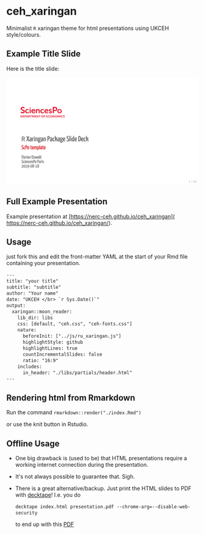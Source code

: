 # ceh_xaringan

Minimalist `R` xaringan theme for html presentations using UKCEH style/colours.

## Example Title Slide

Here is the title slide:

![](img/ex/title.png)

## Full Example Presentation

Example presentation at [https://nerc-ceh.github.io/ceh_xaringan]( https://nerc-ceh.github.io/ceh_xaringan/). 

## Usage

just fork this and edit the front-matter YAML at the start of your Rmd file containing your presentation.


```
---
title: "your title"
subtitle: "subtitle"
author: "Your name"
date: "UKCEH </br> `r Sys.Date()`"
output:
  xaringan::moon_reader:
    lib_dir: libs
    css: [default, "ceh.css", "ceh-fonts.css"]
    nature:
      beforeInit: ["../js/ru_xaringan.js"]
      highlightStyle: github
      highlightLines: true
      countIncrementalSlides: false
      ratio: "16:9"
    includes:
      in_header: "./libs/partials/header.html"
---
```

## Rendering html from Rmarkdown
Run the command
`rmarkdown::render("./index.Rmd")`

or use the knit button in Rstudio.

## Offline Usage

* One big drawback is (used to be) that HTML presentations require a working internet connection during the presentation. 
* It's not always possible to guarantee that. Sigh.
* There is a great alternative/backup. Just print the HTML slides to PDF with [decktape](https://github.com/astefanutti/decktape)! I.e. you do

    ```
    decktape index.html presentation.pdf --chrome-arg=--disable-web-security
    ```
    to end up with this [PDF](presentation.pdf)

